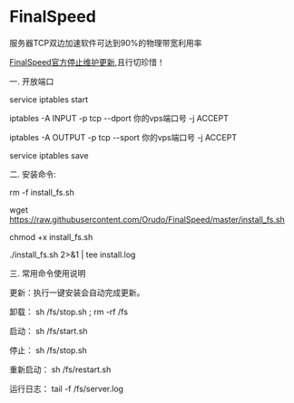 # FinalSpeed
服务器TCP双边加速软件可达到90%的物理带宽利用率

[FinalSpeed官方停止维护更新](http://www.ip4a.com/t/944.html),且行切珍惜！ 


一. 开放端口

service iptables start

iptables -A INPUT -p tcp --dport 你的vps端口号 -j ACCEPT

iptables -A OUTPUT -p tcp --sport 你的vps端口号 -j ACCEPT

service iptables save

二. 安装命令:

rm -f install_fs.sh

wget https://raw.githubusercontent.com/Orudo/FinalSpeed/master/install_fs.sh

chmod +x install_fs.sh

./install_fs.sh 2>&1 | tee install.log

三. 常用命令使用说明

更新：执行一键安装会自动完成更新。

卸载： sh /fs/stop.sh ; rm -rf /fs

启动： sh /fs/start.sh

停止： sh /fs/stop.sh

重新启动： sh /fs/restart.sh

运行日志： tail -f /fs/server.log

